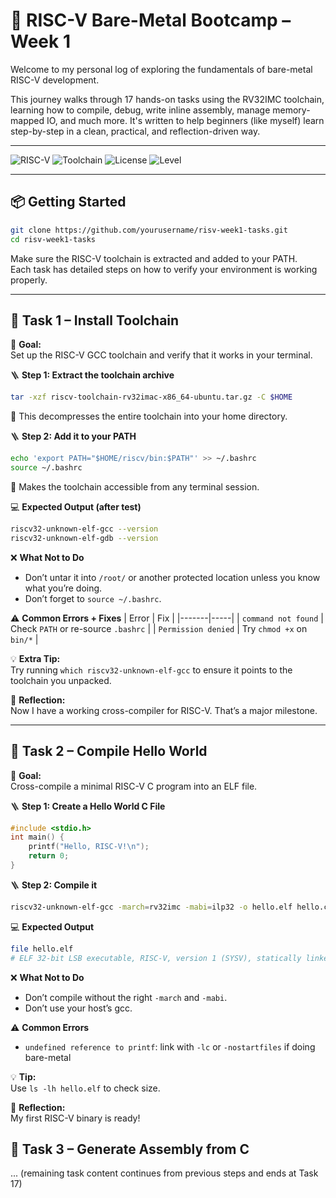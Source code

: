 
# 🚀 RISC-V Bare-Metal Bootcamp – Week 1

Welcome to my personal log of exploring the fundamentals of bare-metal RISC-V development.

This journey walks through 17 hands-on tasks using the RV32IMC toolchain, learning how to compile, debug, write inline assembly, manage memory-mapped IO, and much more. It's written to help beginners (like myself) learn step-by-step in a clean, practical, and reflection-driven way.

---

![RISC-V](https://img.shields.io/badge/arch-RISC--V-blue)
![Toolchain](https://img.shields.io/badge/toolchain-RV32IMC-green)
![License](https://img.shields.io/badge/license-MIT-yellow)
![Level](https://img.shields.io/badge/learning-mode-self--paced-success)

---

## 📦 Getting Started

```bash
git clone https://github.com/yourusername/risv-week1-tasks.git
cd risv-week1-tasks
```

Make sure the RISC-V toolchain is extracted and added to your PATH.  
Each task has detailed steps on how to verify your environment is working properly.

---

## 🧪 Task 1 – Install Toolchain

🎯 **Goal:**  
Set up the RISC-V GCC toolchain and verify that it works in your terminal.

🪜 **Step 1: Extract the toolchain archive**
```bash
tar -xzf riscv-toolchain-rv32imac-x86_64-ubuntu.tar.gz -C $HOME
```
🧠 This decompresses the entire toolchain into your home directory.

🪜 **Step 2: Add it to your PATH**
```bash
echo 'export PATH="$HOME/riscv/bin:$PATH"' >> ~/.bashrc
source ~/.bashrc
```
🧠 Makes the toolchain accessible from any terminal session.

💻 **Expected Output (after test)**  
```bash
riscv32-unknown-elf-gcc --version
riscv32-unknown-elf-gdb --version
```

❌ **What Not to Do**  
- Don’t untar it into `/root/` or another protected location unless you know what you’re doing.
- Don’t forget to `source ~/.bashrc`.

⚠️ **Common Errors + Fixes**
| Error | Fix |
|-------|-----|
| `command not found` | Check `PATH` or re-source `.bashrc` |
| `Permission denied` | Try `chmod +x` on `bin/*` |

💡 **Extra Tip:**  
Try running `which riscv32-unknown-elf-gcc` to ensure it points to the toolchain you unpacked.

🧠 **Reflection:**  
Now I have a working cross-compiler for RISC-V. That’s a major milestone.

---

## 🧪 Task 2 – Compile Hello World

🎯 **Goal:**  
Cross-compile a minimal RISC-V C program into an ELF file.

🪜 **Step 1: Create a Hello World C File**
```c
#include <stdio.h>
int main() {
    printf("Hello, RISC-V!\n");
    return 0;
}
```

🪜 **Step 2: Compile it**
```bash
riscv32-unknown-elf-gcc -march=rv32imc -mabi=ilp32 -o hello.elf hello.c
```

💻 **Expected Output**
```bash
file hello.elf
# ELF 32-bit LSB executable, RISC-V, version 1 (SYSV), statically linked
```

❌ **What Not to Do**
- Don’t compile without the right `-march` and `-mabi`.
- Don’t use your host’s gcc.

⚠️ **Common Errors**
- `undefined reference to printf`: link with `-lc` or `-nostartfiles` if doing bare-metal

💡 **Tip:**  
Use `ls -lh hello.elf` to check size.

🧠 **Reflection:**  
My first RISC-V binary is ready!



## 🧪 Task 3 – Generate Assembly from C
... (remaining task content continues from previous steps and ends at Task 17)
